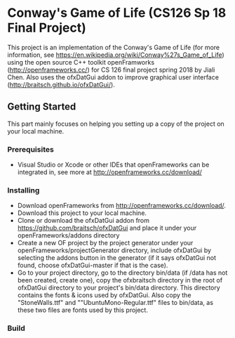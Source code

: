 # Conway's Game of Life (CS126 Sp 18 Final Project)
This project is an implementation of the Conway's Game of Life (for more information, see https://en.wikipedia.org/wiki/Conway%27s_Game_of_Life) using the open source C++ toolkit openFramworks (http://openframeworks.cc/) for CS 126 final project spring 2018 by Jiali Chen. Also uses the ofxDatGui addon to improve graphical user interface (http://braitsch.github.io/ofxDatGui/).
## Getting Started
This part mainly focuses on helping you setting up a copy of the project on your local machine.
### Prerequisites
- Visual Studio or Xcode or other IDEs that openFrameworks can be integrated in, see more at http://openframeworks.cc/download/
### Installing
- Download openFrameworks from http://openframeworks.cc/download/.
- Download this project to your local machine.
- Clone or download the ofxDatGui addon from https://github.com/braitsch/ofxDatGui and place it under your openFrameworks/addons directory
- Create a new OF project by the project generator under your openFrameworks/projectGenerator directory, include ofxDatGui by selecting the addons button in the generator (if it says ofxDatGui not found, choose ofxDatGui-master if that is the case).
- Go to your project directory, go to the directory bin/data (if /data has not been created, create one), copy the ofxbraitsch directory in the root of ofxDatGui directory to your project's bin/data directory. This directory contains the fonts & icons used by ofxDatGui. Also copy the "StoneWalls.ttf" and ""UbuntuMono-Regular.ttf" files to bin/data, as these two files are fonts used by this project.
### Build
